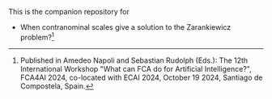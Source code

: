  This is the companion repository for 


* When contranominal scales give a solution to the Zarankiewicz problem?[^1]


[^1]: Published in Amedeo Napoli and Sebastian Rudolph (Eds.):
The 12th International Workshop "What can FCA do for Artificial Intelligence?",
FCA4AI 2024, co-located with ECAI 2024, October 19 2024, Santiago de Compostela, Spain.
